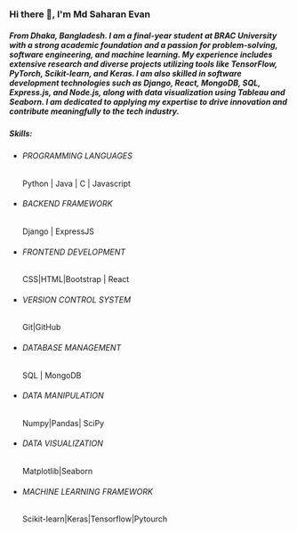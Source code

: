 ### Hi there 👋, I'm Md Saharan Evan
##### From Dhaka, Bangladesh. I am  a final-year student at BRAC University with a strong academic foundation and a passion for problem-solving, software engineering, and machine learning. My experience includes extensive research and diverse projects utilizing tools like TensorFlow, PyTorch, Scikit-learn, and Keras. I am also skilled in software development technologies such as Django, React, MongoDB, SQL, Express.js, and Node.js, along with data visualization using Tableau and Seaborn. I am dedicated to applying my expertise to drive innovation and contribute meaningfully to the tech industry.

##### Skills: 
 - ###### PROGRAMMING LANGUAGES 
   Python | Java | C | Javascript
 - ###### BACKEND FRAMEWORK
   Django | ExpressJS
 - ###### FRONTEND DEVELOPMENT 
   CSS|HTML|Bootstrap | React
 - ###### VERSION CONTROL SYSTEM 
   Git|GitHub
 - ###### DATABASE MANAGEMENT 
   SQL | MongoDB
 - ###### DATA MANIPULATION  
   Numpy|Pandas| SciPy
 - ###### DATA VISUALIZATION 
   Matplotlib|Seaborn
 - ###### MACHINE LEARNING FRAMEWORK 
   Scikit-learn|Keras|Tensorflow|Pytourch
